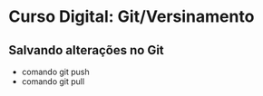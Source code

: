 # Curso Digital: Git/Versinamento

## Salvando alterações no Git
* comando git push
* comando git pull
